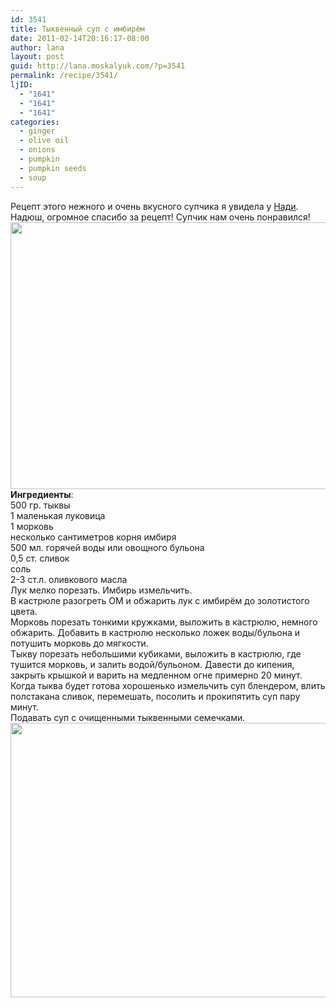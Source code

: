 ```yaml
---
id: 3541
title: Тыквенный суп с имбирём
date: 2011-02-14T20:16:17-08:00
author: lana
layout: post
guid: http://lana.moskalyuk.com/?p=3541
permalink: /recipe/3541/
ljID:
  - "1641"
  - "1641"
  - "1641"
categories:
  - ginger
  - olive oil
  - onions
  - pumpkin
  - pumpkin seeds
  - soup
---
```

<div id="_mcePaste">
  Рецепт этого нежного и очень вкусного супчика я увидела у <a href="http://from-turkey.livejournal.com/20691.html">Нади</a>. Надюш, огромное спасибо за рецепт! Супчик нам очень понравился!
</div>

<div>
</div>

<div id="_mcePaste">
  <img loading="lazy" class="alignnone" title="pumpkin soup" src="http://farm6.static.flickr.com/5178/5446545923_d5a2f3b85a_z.jpg" alt="" width="640" height="427" />
</div>

<div>
</div>

<div>
  <strong>Ингредиенты</strong>:
</div>

<div id="_mcePaste">
  500 гр. тыквы
</div>

<div id="_mcePaste">
  1 маленькая луковица
</div>

<div id="_mcePaste">
  1 морковь
</div>

<div id="_mcePaste">
  несколько сантиметров корня имбиря
</div>

<div id="_mcePaste">
  500 мл. горячей воды или овощного бульона
</div>

<div id="_mcePaste">
  0,5 ст. сливок
</div>

<div id="_mcePaste">
  соль
</div>

<div id="_mcePaste">
  2-3 ст.л. оливкового масла
</div>

<div>
</div>

<div>
</div>

<div id="_mcePaste">
  Лук мелко порезать. Имбирь измельчить.
</div>

<div id="_mcePaste">
  В кастрюле разогреть ОМ и обжарить лук с имбирём до золотистого цвета.
</div>

<div id="_mcePaste">
  Морковь порезать тонкими кружками, выложить в кастрюлю, немного обжарить. Добавить в кастрюлю несколько ложек воды/бульона и потушить морковь до мягкости.
</div>

<div id="_mcePaste">
  Тыкву порезать небольшими кубиками, выложить в кастрюлю, где тушится морковь, и залить водой/бульоном. Давести до кипения, закрыть крышкой и варить на медленном огне примерно 20 минут.
</div>

<div id="_mcePaste">
  Когда тыква будет готова хорошенько измельчить суп блендером, влить полстакана сливок, перемешать, посолить и прокипятить суп пару минут.
</div>

<div id="_mcePaste">
  Подавать суп с очищенными тыквенными семечками.
</div>

<img loading="lazy" class="alignnone" title="pumpkin soup " src="http://farm6.static.flickr.com/5171/5446542315_def1fbc3a6_z.jpg" alt="" width="640" height="439" />